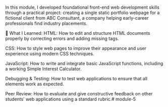 In this module, I developed foundational front-end web development skills through a practical project: creating a single static portfolio webpage for a fictional client from ABC Consultant, a company helping early-career professionals find industry placements.

🧠 What I Learned:
HTML: How to edit and structure HTML documents properly by correcting errors and adding missing tags.

CSS: How to style web pages to improve their appearance and user experience using modern CSS techniques.

JavaScript: How to write and integrate basic JavaScript functions, including a working Simple Interest Calculator.

Debugging & Testing: How to test web applications to ensure that all elements work as expected.

Peer Review: How to evaluate and give constructive feedback on other students’ web applications using a standard rubric.# module-5
